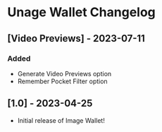 # Unage Wallet Changelog

## [Video Previews] - 2023-07-11

### Added

- Generate Video Previews option
- Remember Pocket Filter option

## [1.0] - 2023-04-25

- Initial release of Image Wallet!
